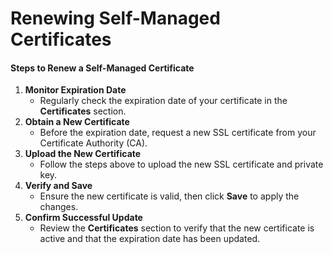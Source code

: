 # Renewing Self-Managed Certificates

#### Steps to Renew a Self-Managed Certificate

1. **Monitor Expiration Date**
   * Regularly check the expiration date of your certificate in the **Certificates** section.
2. **Obtain a New Certificate**
   * Before the expiration date, request a new SSL certificate from your Certificate Authority (CA).
3. **Upload the New Certificate**
   * Follow the steps above to upload the new SSL certificate and private key.
4. **Verify and Save**
   * Ensure the new certificate is valid, then click **Save** to apply the changes.
5. **Confirm Successful Update**
   * Review the **Certificates** section to verify that the new certificate is active and that the expiration date has been updated.
